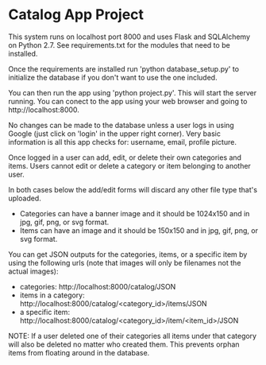 # Catalog App Project

This system runs on localhost port 8000 and uses Flask and SQLAlchemy on Python 2.7. See requirements.txt for the modules that need to be installed.

Once the requirements are installed run 'python database_setup.py' to initialize the database if you don't want to use the one included.

You can then run the app using 'python project.py'. This will start the server running. You can conect to the app using your web browser and going to http://localhost:8000.

No changes can be made to the database unless a user logs in using Google (just click on 'login' in the upper right corner). Very basic information is all this app checks for: username, email, profile picture.

Once logged in a user can add, edit, or delete their own categories and items. Users cannot edit or delete a category or item belonging to another user.

In both cases below the add/edit forms will discard any other file type that's uploaded.
* Categories can have a banner image and it should be 1024x150 and in jpg, gif, png, or svg format.
* Items can have an image and it should be 150x150 and in jpg, gif, png, or svg format.

You can get JSON outputs for the categories, items, or a specific item by using the following urls (note that images will only be filenames not the actual images):
* categories: http://localhost:8000/catalog/JSON
* items in a category: http://localhost:8000/catalog/<category_id>/items/JSON
* a specific item: http://localhost:8000/catalog/<category_id>/item/<item_id>/JSON

NOTE: If a user deleted one of their categories all items under that category will also be deleted no matter who created them. This prevents orphan items from floating around in the database.
